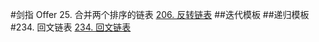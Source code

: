 #剑指 Offer 25. 合并两个排序的链表
[206. 反转链表](https://leetcode-cn.com/problems/reverse-linked-list/)
##迭代模板
##递归模板
#234. 回文链表
[234. 回文链表](https://leetcode-cn.com/problems/palindrome-linked-list/)

